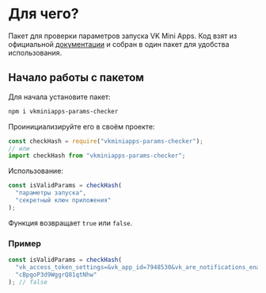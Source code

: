 # Для чего?  

Пакет для проверки параметров запуска VK Mini Apps. Код взят из официальной [документации](https://vk.com/dev/vk_apps_launch_params?f=%D0%9F%D1%80%D0%B8%D0%BC%D0%B5%D1%80%2B%D0%BF%D1%80%D0%BE%D0%B2%D0%B5%D1%80%D0%BA%D0%B8%2B%D0%BF%D0%BE%D0%B4%D0%BF%D0%B8%D1%81%D0%B8%2B%D0%BD%D0%B0%2BNode.js) и собран в один пакет для удобства использования.

## Начало работы с пакетом

Для начала установите пакет:

```bash
npm i vkminiapps-params-checker
```

Проинициализируйте его в своём проекте:

```javascript
const checkHash = require("vkminiapps-params-checker");
// или
import checkHash from "vkminiapps-params-checker";
```

Использование:

```javascript
const isValidParams = checkHash(
  "параметры запуска",
  "секретный ключ приложения"
);
```

Функция возвращает `true` или `false`.

### Пример

```javascript
const isValidParams = checkHash(
  "vk_access_token_settings=&vk_app_id=7948530&vk_are_notifications_enabled=0&vk_is_app_user=1&vk_is_favorite=0&vk_language=ru&vk_platform=desktop_web&vk_ref=other&vk_ts=1634454189&vk_user_id=172118960&sign=5lVUWU19M_xQpENllCGe2Mi-SGWC8K5i7FdkfHOwggA",
  "cBpgoP3d9WggrQ81qtNhw"
); // false
```
